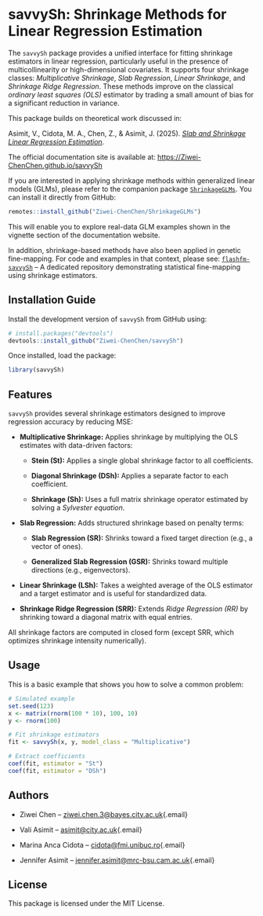 # savvySh: Shrinkage Methods for Linear Regression Estimation

The `savvySh` package provides a unified interface for fitting shrinkage estimators in linear regression, particularly useful in the presence of multicollinearity or high-dimensional covariates. It supports four shrinkage classes: *Multiplicative Shrinkage*, *Slab Regression*, *Linear Shrinkage*, and *Shrinkage Ridge Regression*. These methods improve on the classical *ordinary least squares (OLS)* estimator by trading a small amount of bias for a significant reduction in variance.

This package builds on theoretical work discussed in:

Asimit, V., Cidota, M. A., Chen, Z., & Asimit, J. (2025). [*Slab and Shrinkage Linear Regression Estimation*](http//...).

The official documentation site is available at: <https://Ziwei-ChenChen.github.io/savvySh>

If you are interested in applying shrinkage methods within generalized linear models (GLMs), please refer to the companion package [`ShrinkageGLMs`](https://github.com/Ziwei-ChenChen/ShrinkageGLMs). You can install it directly from GitHub:

``` r
remotes::install_github("Ziwei-ChenChen/ShrinkageGLMs")
```

This will enable you to explore real-data GLM examples shown in the vignette section of the documentation website.

In addition, shrinkage-based methods have also been applied in genetic fine-mapping. For code and examples in that context, please see: [`flashfm-savvySh`](https://github.com/jennasimit/flashfm-savvySh) – A dedicated repository demonstrating statistical fine-mapping using shrinkage estimators.

## Installation Guide

Install the development version of `savvySh` from GitHub using:

``` r
# install.packages("devtools")
devtools::install_github("Ziwei-ChenChen/savvySh")
```

Once installed, load the package:

``` r
library(savvySh)
```

## Features

`savvySh` provides several shrinkage estimators designed to improve regression accuracy by reducing MSE:

-   **Multiplicative Shrinkage:** Applies shrinkage by multiplying the OLS estimates with data-driven factors:

    -   **Stein (St):** Applies a single global shrinkage factor to all coefficients.

    -   **Diagonal Shrinkage (DSh):** Applies a separate factor to each coefficient.

    -   **Shrinkage (Sh):** Uses a full matrix shrinkage operator estimated by solving a *Sylvester equation*.

-   **Slab Regression:** Adds structured shrinkage based on penalty terms:

    -   **Slab Regression (SR):** Shrinks toward a fixed target direction (e.g., a vector of ones).

    -   **Generalized Slab Regression (GSR):** Shrinks toward multiple directions (e.g., eigenvectors).

-   **Linear Shrinkage (LSh):** Takes a weighted average of the OLS estimator and a target estimator and is useful for standardized data.

-   **Shrinkage Ridge Regression (SRR):** Extends *Ridge Regression (RR)* by shrinking toward a diagonal matrix with equal entries.

All shrinkage factors are computed in closed form (except SRR, which optimizes shrinkage intensity numerically).

## Usage

This is a basic example that shows you how to solve a common problem:

``` r
# Simulated example
set.seed(123)
x <- matrix(rnorm(100 * 10), 100, 10)
y <- rnorm(100)

# Fit shrinkage estimators
fit <- savvySh(x, y, model_class = "Multiplicative")

# Extract coefficients
coef(fit, estimator = "St")
coef(fit, estimator = "DSh")
```

## Authors

-   Ziwei Chen – [ziwei.chen.3\@bayes.city.ac.uk](mailto:ziwei.chen.3@bayes.city.ac.uk){.email}

-   Vali Asimit – [asimit\@city.ac.uk](mailto:asimit@city.ac.uk){.email}

-   Marina Anca Cidota – [cidota\@fmi.unibuc.ro](mailto:cidota@fmi.unibuc.ro){.email}

-   Jennifer Asimit – [jennifer.asimit\@mrc-bsu.cam.ac.uk](mailto:jennifer.asimit@mrc-bsu.cam.ac.uk){.email}

## License

This package is licensed under the MIT License.

